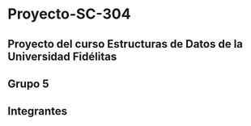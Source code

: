 # Proyecto-SC-304
## Proyecto del curso Estructuras de Datos de la Universidad Fidélitas

## Grupo 5

## Integrantes
